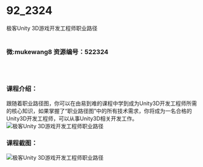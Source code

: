 # 92_2324
极客Unity 3D游戏开发工程师职业路径
<br/></br>
<h3>微:mukewang8 资源编号：522324</h3>
<br/></br>
<h3>课程介绍：</h3>
<p class="para">跟随着职业路径图，你可以在由易到难的课程中学到成为Unity3D开发工程师所需的核心知识，如果掌握了“职业路径图”中的所有技术需求，你将成为一名合格的Unity3D开发工程师，可以从事Unity3D相关开发工作。<br>
<img src="https://www.ko996.com/wp-content/uploads/img/2018/04/2-84.png" alt="极客Unity 3D游戏开发工程师职业路径"></p>
<h3>课程截图：</h3>
<div class="info-desc">
<p><img src="https://www.ko996.com/wp-content/uploads/img/2018/04/3-99.png" alt="极客Unity 3D游戏开发工程师职业路径"></p>


			
</div>
